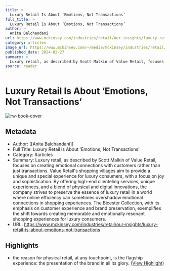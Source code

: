 ```yaml
---
title: >
  Luxury Retail Is About ‘Emotions, Not Transactions’
full_title: >
  Luxury Retail Is About ‘Emotions, Not Transactions’
author: >
  Anita Balchandani
url: https://www.mckinsey.com/industries/retail/our-insights/luxury-retail-is-about-emotions-not-transactions
category: articles
image_url: https://www.mckinsey.com/~/media/mckinsey/industries/retail/our%20insights/luxury%20retail%20is%20about%20emotions%20not%20transactions/luxury-retail-is-about-emotions-bicester-village-thumb-1536x1536.jpg
published_date: 2024-02-27
summary: >
  Luxury retail, as described by Scott Malkin of Value Retail, focuses on creating emotional connections with customers rather than just transactions. Value Retail's shopping villages aim to provide a unique and special experience for luxury consumers, with a focus on joy and sophistication. By offering high-end clienteling services, unique experiences, and a blend of physical and digital innovations, the company strives to preserve the essence of luxury retail in a world where online efficiency can sometimes overshadow emotional connections in shopping experiences. The Bicester Collection, with its emphasis on customer experience and brand preservation, exemplifies the shift towards creating memorable and emotionally resonant shopping experiences for luxury consumers.
source: reader
---
```

# Luxury Retail Is About ‘Emotions, Not Transactions’

![rw-book-cover](https://www.mckinsey.com/~/media/mckinsey/industries/retail/our%20insights/luxury%20retail%20is%20about%20emotions%20not%20transactions/luxury-retail-is-about-emotions-bicester-village-thumb-1536x1536.jpg)

## Metadata
- Author: [[Anita Balchandani]]
- Full Title: Luxury Retail Is About ‘Emotions, Not Transactions’
- Category: #articles
- Summary: Luxury retail, as described by Scott Malkin of Value Retail, focuses on creating emotional connections with customers rather than just transactions. Value Retail's shopping villages aim to provide a unique and special experience for luxury consumers, with a focus on joy and sophistication. By offering high-end clienteling services, unique experiences, and a blend of physical and digital innovations, the company strives to preserve the essence of luxury retail in a world where online efficiency can sometimes overshadow emotional connections in shopping experiences. The Bicester Collection, with its emphasis on customer experience and brand preservation, exemplifies the shift towards creating memorable and emotionally resonant shopping experiences for luxury consumers.
- URL: https://www.mckinsey.com/industries/retail/our-insights/luxury-retail-is-about-emotions-not-transactions

## Highlights
- the reason for physical retail, at any touchpoint, is the flagship experience: the presentation of the brand in all its glory. ([View Highlight](https://read.readwise.io/read/01hw343k8nqhjs4y8826k3bee5))


